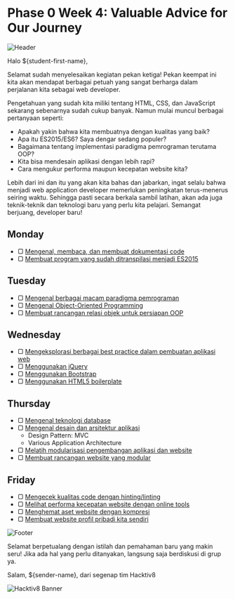 # Phase 0 Week 4: Valuable Advice for Our Journey

![Header](images/header.png)

Halo ${student-first-name},

Selamat sudah menyelesaikan kegiatan pekan ketiga! Pekan keempat ini kita akan mendapat berbagai petuah yang sangat berharga dalam perjalanan kita sebagai web developer.

Pengetahuan yang sudah kita miliki tentang HTML, CSS, dan JavaScript sekarang sebenarnya sudah cukup banyak. Namun mulai muncul berbagai pertanyaan seperti:

- Apakah yakin bahwa kita membuatnya dengan kualitas yang baik?
- Apa itu ES2015/ES6? Saya dengar sedang populer?
- Bagaimana tentang implementasi paradigma pemrograman terutama OOP?
- Kita bisa mendesain aplikasi dengan lebih rapi?
- Cara mengukur performa maupun kecepatan website kita?

Lebih dari ini dan itu yang akan kita bahas dan jabarkan, ingat selalu bahwa menjadi web application developer memerlukan peningkatan terus-menerus seiring waktu. Sehingga pasti secara berkala sambil latihan, akan ada juga teknik-teknik dan teknologi baru yang perlu kita pelajari. Semangat berjuang, developer baru!

## Monday

- ▢ [Mengenal, membaca, dan membuat dokumentasi code](./code-documentation.md)
- ▢ [Membuat program yang sudah ditranspilasi menjadi ES2015](./js-transpiled.md)

## Tuesday

- ▢ [Mengenal berbagai macam paradigma pemrograman](./programming-paradigm.md)
- ▢ [Mengenal Object-Oriented Programming](./oop-basics.md)
- ▢ [Membuat rancangan relasi objek untuk persiapan OOP](./oop-design.md)

## Wednesday

- ▢ [Mengeksplorasi berbagai best practice dalam pembuatan aplikasi web](./best-practice.md)
- ▢ [Menggunakan jQuery](./jquery.md)
- ▢ [Menggunakan Bootstrap](./bootstrap.md)
- ▢ [Menggunakan HTML5 boilerplate](./html5-boilerplate.md)

## Thursday

- ▢ [Mengenal teknologi database](./database.md)
- ▢ [Mengenal desain dan arsitektur aplikasi](./app-design-architecture.md)
  - Design Pattern: MVC
  - Various Application Architecture
- ▢ [Melatih modularisasi pengembangan aplikasi dan website](./modularization.md)
- ▢ [Membuat rancangan website yang modular](./modular-design.md)

## Friday

- ▢ [Mengecek kualitas code dengan hinting/linting](./hinting-linting.md)
- ▢ [Melihat performa kecepatan website dengan online tools](./website-speed.md)
- ▢ [Menghemat aset website dengan kompresi](./assets-compression.md)
- ▢ [Membuat website profil pribadi kita sendiri](./website-profile.md)

![Footer](images/footer.png)

Selamat berpetualang dengan istilah dan pemahaman baru yang makin seru!
Jika ada hal yang perlu ditanyakan, langsung saja berdiskusi di grup ya.

Salam,
${sender-name}, dari segenap tim Hacktiv8

![Hacktiv8 Banner](images/hacktiv8-banner.png)
